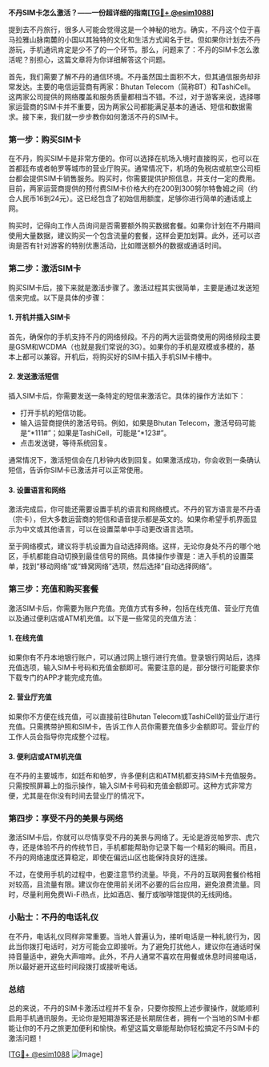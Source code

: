**不丹SIM卡怎么激活？——一份超详细的指南[[TG💪+ @esim1088](https://t.me/s/esim1088)]**

提到去不丹旅行，很多人可能会觉得这是一个神秘的地方。确实，不丹这个位于喜马拉雅山脉南麓的小国以其独特的文化和生活方式闻名于世。但如果你计划去不丹游玩，手机通讯肯定是少不了的一个环节。那么，问题来了：不丹的SIM卡怎么激活呢？别担心，这篇文章将为你详细解答这个问题。

首先，我们需要了解不丹的通信环境。不丹虽然国土面积不大，但其通信服务却非常发达。主要的电信运营商有两家：Bhutan Telecom（简称BT）和TashiCell。这两家公司提供的网络覆盖和服务质量都相当不错。不过，对于游客来说，选择哪家运营商的SIM卡并不重要，因为两家公司都能满足基本的通话、短信和数据需求。接下来，我们就一步步教你如何激活不丹的SIM卡。

### 第一步：购买SIM卡

在不丹，购买SIM卡是非常方便的。你可以选择在机场入境时直接购买，也可以在首都廷布或者帕罗等城市的营业厅购买。通常情况下，机场的免税店或航空公司柜台都会提供SIM卡销售服务。购买时，你需要提供护照信息，并支付一定的费用。目前，两家运营商提供的预付费SIM卡价格大约在200到300努尔特鲁姆之间（约合人民币16到24元）。这已经包含了初始信用额度，足够你进行简单的通话或上网。

购买时，记得向工作人员询问是否需要额外购买数据套餐。如果你计划在不丹期间使用大量数据，建议购买一个包含流量的套餐，这样会更加划算。此外，还可以咨询是否有针对游客的特别优惠活动，比如赠送额外的数据或通话时间。

### 第二步：激活SIM卡

购买SIM卡后，接下来就是激活步骤了。激活过程其实很简单，主要是通过发送短信来完成。以下是具体的步骤：

#### 1. 开机并插入SIM卡

首先，确保你的手机支持不丹的网络频段。不丹的两大运营商使用的网络频段主要是GSM和WCDMA（也就是我们常说的3G）。如果你的手机是双模或多模的，基本上都可以兼容。开机后，将购买好的SIM卡插入手机SIM卡槽中。

#### 2. 发送激活短信

插入SIM卡后，你需要发送一条特定的短信来激活它。具体的操作方法如下：

- 打开手机的短信功能。
- 输入运营商提供的激活号码。例如，如果是Bhutan Telecom，激活号码可能是“*111#”；如果是TashiCell，可能是“*123#”。
- 点击发送键，等待系统回复。

通常情况下，激活短信会在几秒钟内收到回复。如果激活成功，你会收到一条确认短信，告诉你SIM卡已激活并可以正常使用。

#### 3. 设置语言和网络

激活完成后，你可能还需要设置手机的语言和网络模式。不丹的官方语言是不丹语（宗卡），但大多数运营商的短信和语音提示都是英文的。如果你希望手机界面显示为中文或其他语言，可以在设置菜单中手动更改语言选项。

至于网络模式，建议将手机设置为自动选择网络。这样，无论你身处不丹的哪个地区，手机都能自动切换到最佳信号的网络。具体操作步骤是：进入手机的设置菜单，找到“移动网络”或“蜂窝网络”选项，然后选择“自动选择网络”。

### 第三步：充值和购买套餐

激活SIM卡后，你需要为账户充值。充值方式有多种，包括在线充值、营业厅充值以及通过便利店或ATM机充值。以下是一些常见的充值方法：

#### 1. 在线充值

如果你有不丹本地银行账户，可以通过网上银行进行充值。登录银行网站后，选择充值选项，输入SIM卡号码和充值金额即可。需要注意的是，部分银行可能要求你下载专门的APP才能完成充值。

#### 2. 营业厅充值

如果你不方便在线充值，可以直接前往Bhutan Telecom或TashiCell的营业厅进行充值。只需携带护照和SIM卡，告诉工作人员你需要充值多少金额即可。营业厅的工作人员会指导你完成整个过程。

#### 3. 便利店或ATM机充值

在不丹的主要城市，如廷布和帕罗，许多便利店和ATM机都支持SIM卡充值服务。只需按照屏幕上的指示操作，输入SIM卡号码和充值金额即可。这种方式非常方便，尤其是在你没有时间去营业厅的情况下。

### 第四步：享受不丹的美景与网络

激活SIM卡后，你就可以尽情享受不丹的美景与网络了。无论是游览帕罗宗、虎穴寺，还是体验不丹的传统节日，手机都能帮助你记录下每一个精彩的瞬间。而且，不丹的网络速度还算稳定，即使在偏远山区也能保持良好的连接。

不过，在使用手机的过程中，也要注意节约流量。毕竟，不丹的互联网套餐价格相对较高，且流量有限。建议你在使用前关闭不必要的后台应用，避免浪费流量。同时，尽量利用免费Wi-Fi热点，比如酒店、餐厅或咖啡馆提供的无线网络。

### 小贴士：不丹的电话礼仪

在不丹，电话礼仪同样非常重要。当地人普遍认为，接听电话是一种礼貌行为，因此当你拨打电话时，对方可能会立即接听。为了避免打扰他人，建议你在通话时保持音量适中，避免大声喧哗。此外，不丹人通常不喜欢在用餐或休息时间接电话，所以最好避开这些时间段拨打或接听电话。

### 总结

总的来说，不丹的SIM卡激活过程并不复杂，只要你按照上述步骤操作，就能顺利启用手机通讯服务。无论你是短期游客还是长期居住者，拥有一个当地的SIM卡都能让你的不丹之旅更加便利和愉快。希望这篇文章能帮助你轻松搞定不丹SIM卡的激活问题！

[[TG💪+ @esim1088](https://t.me/s/esim1088) ![Image](https://i.postimg.cc/4NQfJmqS/Snipaste-2025-05-13-00-14-12.png)]